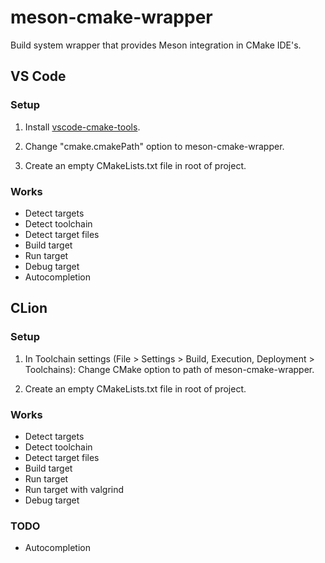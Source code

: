 # meson-cmake-wrapper
Build system wrapper that provides Meson integration in CMake IDE's.

## VS Code

### Setup
1. Install [vscode-cmake-tools](https://github.com/vector-of-bool/vscode-cmake-tools).

2. Change "cmake.cmakePath" option to meson-cmake-wrapper.

3. Create an empty CMakeLists.txt file in root of project.

### Works
* Detect targets
* Detect toolchain
* Detect target files
* Build target
* Run target
* Debug target
* Autocompletion

## CLion

### Setup
1. In Toolchain settings (File > Settings > Build, Execution, Deployment > Toolchains):
Change CMake option to path of meson-cmake-wrapper.

2. Create an empty CMakeLists.txt file in root of project.

### Works
* Detect targets
* Detect toolchain
* Detect target files
* Build target
* Run target
* Run target with valgrind
* Debug target

### TODO
* Autocompletion
